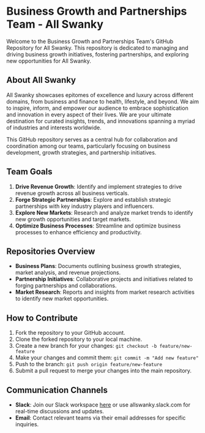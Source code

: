 # Business Growth and Partnerships Team - All Swanky

Welcome to the Business Growth and Partnerships Team's GitHub Repository for All Swanky. This repository is dedicated to managing and driving business growth initiatives, fostering partnerships, and exploring new opportunities for All Swanky.

## About All Swanky
All Swanky showcases epitomes of excellence and luxury across different domains, from business and finance to health, lifestyle, and beyond. We aim to inspire, inform, and empower our audience to embrace sophistication and innovation in every aspect of their lives. We are your ultimate destination for curated insights, trends, and innovations spanning a myriad of industries and interests worldwide.

This GitHub repository serves as a central hub for collaboration and coordination among our teams, particularly focusing on business development, growth strategies, and partnership initiatives.

## Team Goals
1. **Drive Revenue Growth**: Identify and implement strategies to drive revenue growth across all business verticals.
2. **Forge Strategic Partnerships**: Explore and establish strategic partnerships with key industry players and influencers.
3. **Explore New Markets**: Research and analyze market trends to identify new growth opportunities and target markets.
4. **Optimize Business Processes**: Streamline and optimize business processes to enhance efficiency and productivity.

## Repositories Overview
- **Business Plans**: Documents outlining business growth strategies, market analysis, and revenue projections.
- **Partnership Initiatives**: Collaborative projects and initiatives related to forging partnerships and collaborations.
- **Market Research**: Reports and insights from market research activities to identify new market opportunities.

## How to Contribute
1. Fork the repository to your GitHub account.
2. Clone the forked repository to your local machine.
3. Create a new branch for your changes: `git checkout -b feature/new-feature`
4. Make your changes and commit them: `git commit -m "Add new feature"`
5. Push to the branch: `git push origin feature/new-feature`
6. Submit a pull request to merge your changes into the main repository.

## Communication Channels
- **Slack**: Join our Slack workspace [here](https://join.slack.com/t/allswanky/shared_invite/zt-2hmns0il3-BI38zLRfIuoDvHg8ZJmN3g) or use allswanky.slack.com for real-time discussions and updates.
- **Email**: Contact relevant teams via their email addresses for specific inquiries.
